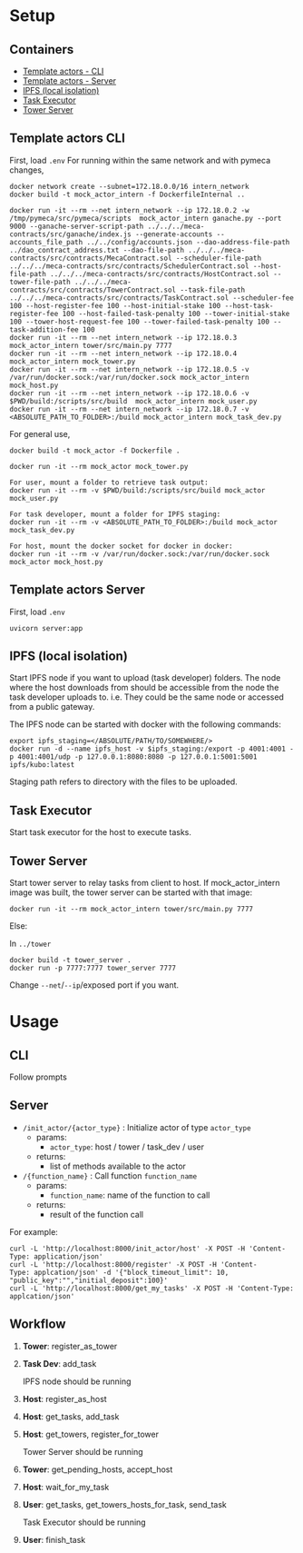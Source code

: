 # Setup

## Containers
- [Template actors - CLI](#template-actors-cli)
- [Template actors - Server](#template-actors-server)
- [IPFS (local isolation)](#ipfs-local-isolation)
- [Task Executor](#task-executor)
- [Tower Server](#tower-server)

## Template actors CLI
First, load `.env`
For running within the same network and with pymeca changes, 
```
docker network create --subnet=172.18.0.0/16 intern_network
docker build -t mock_actor_intern -f DockerfileInternal ..

docker run -it --rm --net intern_network --ip 172.18.0.2 -w /tmp/pymeca/src/pymeca/scripts  mock_actor_intern ganache.py --port 9000 --ganache-server-script-path ../../../meca-contracts/src/ganache/index.js --generate-accounts --accounts_file_path ../../config/accounts.json --dao-address-file-path ../dao_contract_address.txt --dao-file-path ../../../meca-contracts/src/contracts/MecaContract.sol --scheduler-file-path ../../../meca-contracts/src/contracts/SchedulerContract.sol --host-file-path ../../../meca-contracts/src/contracts/HostContract.sol --tower-file-path ../../../meca-contracts/src/contracts/TowerContract.sol --task-file-path ../../../meca-contracts/src/contracts/TaskContract.sol --scheduler-fee 100 --host-register-fee 100 --host-initial-stake 100 --host-task-register-fee 100 --host-failed-task-penalty 100 --tower-initial-stake 100 --tower-host-request-fee 100 --tower-failed-task-penalty 100 --task-addition-fee 100
docker run -it --rm --net intern_network --ip 172.18.0.3 mock_actor_intern tower/src/main.py 7777
docker run -it --rm --net intern_network --ip 172.18.0.4  mock_actor_intern mock_tower.py
docker run -it --rm --net intern_network --ip 172.18.0.5 -v /var/run/docker.sock:/var/run/docker.sock mock_actor_intern mock_host.py
docker run -it --rm --net intern_network --ip 172.18.0.6 -v $PWD/build:/scripts/src/build  mock_actor_intern mock_user.py
docker run -it --rm --net intern_network --ip 172.18.0.7 -v <ABSOLUTE_PATH_TO_FOLDER>:/build mock_actor_intern mock_task_dev.py
```
For general use,
```
docker build -t mock_actor -f Dockerfile .

docker run -it --rm mock_actor mock_tower.py

For user, mount a folder to retrieve task output:
docker run -it --rm -v $PWD/build:/scripts/src/build mock_actor mock_user.py

For task developer, mount a folder for IPFS staging:
docker run -it --rm -v <ABSOLUTE_PATH_TO_FOLDER>:/build mock_actor mock_task_dev.py

For host, mount the docker socket for docker in docker:
docker run -it --rm -v /var/run/docker.sock:/var/run/docker.sock mock_actor mock_host.py
```

## Template actors Server
First, load `.env`
```
uvicorn server:app
```

## IPFS (local isolation)
Start IPFS node if you want to upload (task developer) folders. The node where the host downloads from should be accessible from the node the task developer uploads to. i.e. They could be the same node or accessed from a public gateway.

The IPFS node can be started with docker with the following commands:
```
export ipfs_staging=</ABSOLUTE/PATH/TO/SOMEWHERE/>
docker run -d --name ipfs_host -v $ipfs_staging:/export -p 4001:4001 -p 4001:4001/udp -p 127.0.0.1:8080:8080 -p 127.0.0.1:5001:5001 ipfs/kubo:latest
```
Staging path refers to directory with the files to be uploaded.

## Task Executor
Start task executor for the host to execute tasks.

## Tower Server
Start tower server to relay tasks from client to host.
If mock_actor_intern image was built, the tower server can be started with that image:
```
docker run -it --rm mock_actor_intern tower/src/main.py 7777
```
Else:

In `../tower`
```
docker build -t tower_server .
docker run -p 7777:7777 tower_server 7777
```
Change `--net`/`--ip`/exposed port if you want.

# Usage

## CLI
Follow prompts

## Server

- `/init_actor/{actor_type}` : Initialize actor of type `actor_type`
    - params:
        - `actor_type`: host / tower / task_dev / user
    - returns:
        - list of methods available to the actor
- `/{function_name}` : Call function `function_name`
    - params:
        - `function_name`: name of the function to call
    - returns:
        - result of the function call

For example:
```
curl -L 'http://localhost:8000/init_actor/host' -X POST -H 'Content-Type: application/json'
curl -L 'http://localhost:8000/register' -X POST -H 'Content-
Type: applcation/json' -d '{"block_timeout_limit": 10, "public_key":"","initial_deposit":100}'
curl -L 'http://localhost:8000/get_my_tasks' -X POST -H 'Content-Type: applcation/json'
```

## Workflow

1. **Tower**: register_as_tower
2. **Task Dev**: add_task
    
    IPFS node should be running

3. **Host**: register_as_host
4. **Host**: get_tasks, add_task
5. **Host**: get_towers, register_for_tower

    Tower Server should be running

6. **Tower**: get_pending_hosts, accept_host
7. **Host**: wait_for_my_task
8. **User**: get_tasks, get_towers_hosts_for_task, send_task
    
    Task Executor should be running

9. **User**: finish_task
